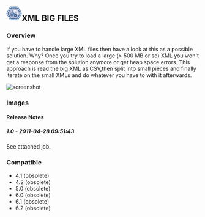 ## <img src='./logo.jpg' width='40' height='40'>XML BIG FILES

### Overview
If you have to handle large XML files then have a look at this as a possible solution. Why? Once you try to load a large (> 500 MB or so) XML you won't get a response from the solution anymore or get heap space errors.
This approach is read the big XML as CSV,then split into small pieces and finally iterate on the small XMLs and do whatever you have to with it afterwards.


![screenshot](https://talendforge.org/exchange/tos/upload_tos/extension-365/screenshot.jpg)
### Images




#### Release Notes

##### 1.0 - 2011-04-28 09:51:43
See attached job.
### Compatible
 -  4.1 (obsolete)
 -   4.2 (obsolete)
 -   5.0 (obsolete)
 -   6.0 (obsolete)
 -   6.1 (obsolete)
 -   6.2 (obsolete)